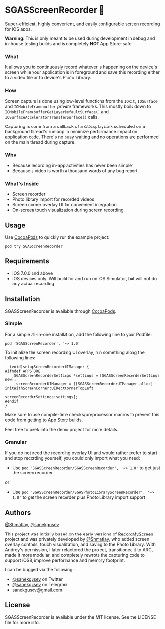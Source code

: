 # SGASScreenRecorder :movie_camera:

Super-efficient, highly convenient, and easily configurable screen recording for iOS apps.

**Warning**: This is only meant to be used during development in debug and in-house testing builds and is completely **NOT** App Store-safe.

### What

It allows you to continuously record whatever is happening on the device's screen while your application is in foreground and save this recording either to a video file or to device's Photo Library.

### How

Screen capture is done using low-level functions from the `IOKit`, `IOSurface` and `IOMobileFramebuffer` *private* frameworks. This mostly boils down to `IOMobileFramebufferGetLayerDefaultSurface()` and `IOSurfaceAcceleratorTransferSurface()` calls.

Capturing is done from a callback of a `CADisplayLink` scheduled on a background thread's runloop to minimize performance impact on application code. There's no busy waiting and no operations are performed on the main thread during capture.

### Why

* Because recording in-app activities has never been simpler
* Because a video is worth a thousand words of any bug report

### What's Inside

* Screen recorder
* Photo library import for recorded videos
* Screen corner overlay UI for convenient integration
* On-screen touch visualization during screen recording

## Usage

Use [CocoaPods](http://cocoapods.org) to quickly run the example project:

	pod try SGASScreenRecorder


## Requirements

* iOS 7.0.0 and above
* iOS devices only. Will build for and run on iOS Simulator, but will not do any actual recording


## Installation

SGASScreenRecorder is available through [CocoaPods](http://cocoapods.org).

### Simple

For a simple all-in-one installation, add the following line to your Podfile:

    pod 'SGASScreenRecorder', '~> 1.0'

To initialize the screen recording UI overlay, run something along the following lines:

```objc
- (void)setupScreenRecorderUIManager {
#ifndef APPSTORE
    SGASScreenRecorderSettings *settings = [SGASScreenRecorderSettings new];
    _screenRecorderUIManager = [[SGASScreenRecorderUIManager alloc] initWithScreenCorner:UIRectCornerTopLeft
                                                                  screenRecorderSettings:settings];
#endif
}
```

Make sure to use compile-time checks/preprocessor macros to prevent this code from getting to App Store builds.

Feel free to peek into the demo project for more details.

### Granular

If you do not need the recording overlay UI and would rather prefer to start and stop recording yourself, you could only import what you need:

* Use `pod 'SGASScreenRecorder/SGASScreenRecorder', '~> 1.0'` to get just the screen recorder

or

* Use `pod 'SGASScreenRecorder/SGASPhotoLibraryScreenRecorder', '~> 1.0'` to get the screen recorder plus Photo Library import support


## Authors

[@Shmatlay](https://github.com/Shmatlay), [@sanekgusev](https://github.com/sanekgusev)

This project was initially based on the early versions of [RecordMyScreen](https://github.com/coolstar/RecordMyScreen) project and was privately developed by [@Shmatlay](https://github.com/Shmatlay), who added screen overlay controls, touch visualization, and saving to the Photo Library. With Andrey's permission, I later refactored the project, transitioned it to ARC, made it more modular, and completely rewrote the capturing code to support iOS8, improve performance and memory footprint.

I can be bugged via the following:

* [@sanekgusev](https://twitter.com/sanekgusev) on Twitter
* [@sanekgusev](https://telegram.me/sanekgusev) on Telegram
* [sanekgusev@gmail.com](mailto:sanekgusev@gmail.com)


## License

SGASScreenRecorder is available under the MIT license. See the LICENSE file for more info.

